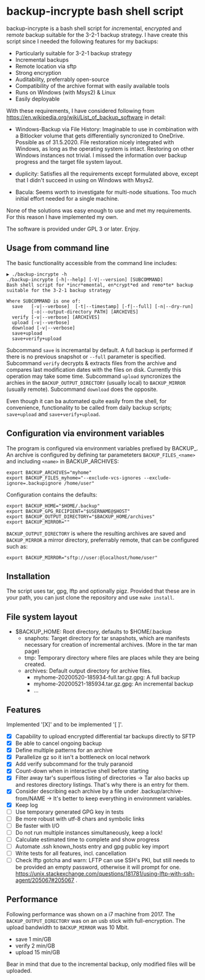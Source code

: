 # backup-incrypte bash shell script

backup-incrypte is a bash shell script for *incr*emental, en*crypt*ed and
remo*te* backup suitable for the 3-2-1 backup strategy. I have create this
script since I needed the following features for my backups:

- Particularly suitable for 3-2-1 backup strategy
- Incremental backups
- Remote location via sftp
- Strong encryption
- Auditability, preferrably open-source
- Compatibility of the archive format with easily available tools
- Runs on Windows (with Msys2) & Linux
- Easily deployable

With these requirements, I have considered following from
https://en.wikipedia.org/wiki/List_of_backup_software in detail:

- Windows-Backup via File History: Imaginable to use in combination with a
  Bitlocker volume that gets differentially syncronized to OneDrive. Possible as
  of 31.5.2020. File restoration nicely integrated with Windows, as long as the
  operating system is intact. Restoring on other Windows instances not
  trivial. I missed the information over backup progress and the target file
  system layout.

- duplicity: Satisfies all the requirements except formulated above, except that
  I didn't succeed in using on Windows with Msys2.

- Bacula: Seems worth to investigate for multi-node situations. Too much
  initial effort needed for a single machine.

None of the solutions was easy enough to use and met my requirements. For this
reason I have implemented my own.

The software is provided under GPL 3 or later. Enjoy.

## Usage from command line

The basic functionality accessible from the command line includes:

```console
▶ ./backup-incrypte -h
./backup-incrypte [-h|--help] [-V|--version] [SUBCOMMAND]
Bash shell script for *incr*emental, en*crypt*ed and remo*te* backup
suitable for the 3-2-1 backup strategy

Where SUBCOMMAND is one of:
  save   [-v|--verbose]  [-t|--timestamp] [-f|--full] [-n|--dry-run] 
         [-o|--output-directory PATH] [ARCHIVES]
  verify [-v|--verbose] [ARCHIVES]
  upload [-v|--verbose]
  download [-v|--verbose]
  save+upload
  save+verify+upload
```

Subcommand `save` is incremantal by default. A full backup is performed if there
is no previous snapshot or `--full` parameter is specified. Subcommand `verify`
decrypts & extracts files from the archive and compares last modification dates
with the files on disk. Currently this operation may take some time. Subcommand
`upload` syncronizes the archies in the `BACKUP_OUTPUT_DIRECTORY` (usually
local) to `BACKUP_MIRROR` (usually remote). Subcommand `download` does the opposite.

Even though it can ba automated quite easily from the shell, for convenience,
functionality to be called from daily backup scripts; `save+upload` and
`save+verify+upload`.

## Configuration via environment variables

The program is configured via environment variables prefixed by BACKUP_. An
archive is configured by defining tar parameteters `BACKUP_FILES_<name>` and
including `<name>` in BACKUP_ARCHIVES:

```console
export BACKUP_ARCHIVES="myhome"
export BACKUP_FILES_myhome="--exclude-vcs-ignores --exclude-ignore=.backupignore /home/user"
```

Configuration contains the defaults:

```console
export BACKUP_HOME="$HOME/.backup"
export BACKUP_GPG_RECIPIENT="$USERNAME@$HOST"
export BACKUP_OUTPUT_DIRECTORY="$BACKUP_HOME/archives"
export BACKUP_MIRROR=""
```

`BACKUP_OUTPUT_DIRECTORY` is where the resulting archives are saved and
`BACKUP_MIRROR` a mirror directory, preferrably remote, that can be configured
such as:

```console
export BACKUP_MIRROR="sftp://user:@localhost/home/user"
```

## Installation

The script uses tar, gpg, lftp and optionally pigz. Provided that these are in
your path, you can just clone the repository and use `make install`.

## File system layout

- $BACKUP_HOME: Root directory, defaults to $HOME/.backup
  - snaphots: Target directory for tar snapshots, which are manifests necessary
    for creation of incremental archives. (More in the tar man page)
  - tmp: Temporary directory where files are places while they are being created.
  - archives: Default output directory for archive files.
    - myhome-20200520-185934-full.tar.gz.gpg: A full backup
    - myhome-20200521-185934.tar.gz.gpg: An incremental backup
    - ...

## Features

Implemented '[X]' and to be implemented '[ ]'.

- [X] Capability to upload encrypted differential tar backups directly to SFTP
- [X] Be able to cancel ongoing backup
- [X] Define multiple patterns for an archive
- [X] Parallelize gz so it isn't a bottleneck on local network
- [X] Add verify subcommand for the truly paranoid
- [X] Count-down when in interactive shell before starting
- [X] Filter away tar's superflous listing of directories
     -> Tar also backs up and restores directory listings. That's why there is an entry for them.
- [X] Consider describing each archive by a file under .backup/archive-from/NAME
      -> It's better to keep everything in environment variables.
- [X] Keep log
- [ ] Use temporary generated GPG key in tests
- [ ] Be more robust with utf-8 chars and symbolic links
- [ ] Be faster with I/O
- [ ] Do not run multiple instances simultaneously, keep a lock!
- [ ] Calculate estimated time to complete and show progress
- [ ] Automate .ssh known_hosts entry and gpg public key import
- [ ] Write tests for all features, incl. cancellation
- [ ] Check lftp gotcha and warn: LFTP can use SSH's PKI, but still needs to be provided an empty password, otherwise it will prompt for one. https://unix.stackexchange.com/questions/181781/using-lftp-with-ssh-agent/205067#205067 .

## Performance

Following performance was shown on a i7 machine from 2017. The
`BACKUP_OUTPUT_DIRECTORY` was on an usb stick with full-encryption. The
upload bandwidth to `BACKUP_MIRROR` was 10 Mbit.

- save 1 min/GB
- verify 2 min/GB
- upload  15 min/GB

Bear in mind that due to the incremental backup, only modified files will be
uploaded.
